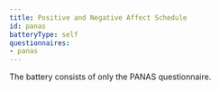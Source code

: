 ```yaml
---
title: Positive and Negative Affect Schedule
id: panas
batteryType: self
questionnaires:
- panas
---
```

The battery consists of only the PANAS questionnaire.